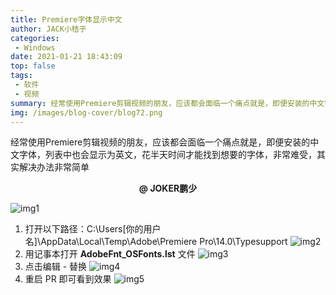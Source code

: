 ```yaml
---
title: Premiere字体显示中文
author: JACK小桔子
categories: 
 - Windows
date: 2021-01-21 18:43:09
top: false
tags: 
 - 软件
 - 视频
summary: 经常使用Premiere剪辑视频的朋友，应该都会面临一个痛点就是，即便安装的中文字体，列表中也会显示为英文，花半天时间才能找到想要的字体，非常难受，其实解决办法非常简单
img: /images/blog-cover/blog72.png
---
```

经常使用Premiere剪辑视频的朋友，应该都会面临一个痛点就是，即便安装的中文字体，列表中也会显示为英文，花半天时间才能找到想要的字体，非常难受，其实解决办法非常简单

**<center>@ JOKER鹏少</center>**

![img1](/images/blog/blog72/img1.png "© JACK小桔子")

1. 打开以下路径：C:\Users\[你的用户名]\AppData\Local\Temp\Adobe\Premiere Pro\14.0\Typesupport
![img2](/images/blog/blog72/img2.png "© JACK小桔子")
2. 用记事本打开 **AdobeFnt_OSFonts.lst** 文件
![img3](/images/blog/blog72/img3.png "© JACK小桔子")
3. 点击编辑 - 替换
![img4](/images/blog/blog72/img4.png "© JACK小桔子")
4. 重启 PR 即可看到效果
![img5](/images/blog/blog72/img5.png "© JACK小桔子")